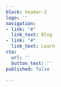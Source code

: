 ```yaml
---
block: header-2
logo: ''
navigation:
- link: "#"
  link_text: Blog
- link: "#"
  link_text: Learn
cta:
  url: ''
  button_text: ''
published: false

---
```

